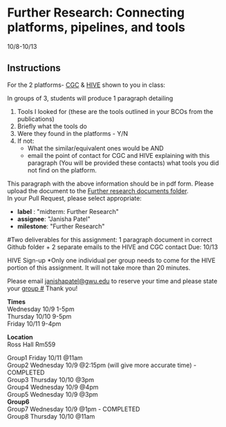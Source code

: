 Further Research: Connecting platforms, pipelines, and tools
===================================
10/8-10/13

## Instructions

For the 2 platforms- [CGC](http://cgc.sbgenomics.com) & [HIVE](https://hive.biochemistry.gwu.edu/dna.cgi?cmd=home) shown to you in class: 

In groups of 3, students will produce 1 paragraph detailing
1) Tools I looked for (these are the tools outlined in your BCOs from the publications)
2) Briefly what the tools do
3) Were they found in the platforms - Y/N
4) If not: 
    * What the similar/equivalent ones would be AND
    * email the point of contact for CGC and HIVE explaining with this paragraph (You will be provided these contacts) what tools you did not find on the platform. 
    
This paragraph with the above information should be in pdf form. Please upload the document to the [Further research documents folder](https://github.com/biocompute-objects/GW-SMHS-BIOC6223).       
In your Pull Request, please select appropriate:
  * **label** : "midterm: Further Research"
  * **assignee**: "Janisha Patel"
  * **milestone**: "Further Research"
 
 
#Two deliverables for this assignment: 1 paragraph document in correct Github folder  + 2 separate emails to the HIVE and CGC contact 
Due: 10/13


HIVE Sign-up
*Only one individual per group needs to come for the HIVE portion of this assignment. It will not take more than 20 minutes.

Please email janishapatel@gwu.edu to reserve your time and please state your [group #](https://github.com/biocompute-objects/GW-SMHS-BIOC6223/blob/master/docs/Group_members.md)  Thank you!

**Times**    
Wednesday 10/9 1-5pm    
Thursday 10/10 9-5pm    
Friday 10/11 9-4pm      

**Location**    
Ross Hall Rm559


Group1 Friday 10/11 @11am      
Group2 Wednesday 10/9 @2:15pm (will give more accurate time) - COMPLETED    
Group3 Thursday 10/10 @3pm        
Group4 Wednesday 10/9 @4pm          
Group5 Wednesday 10/9 @3pm          
**Group6**      
Group7 Wednesday 10/9 @1pm - COMPLETED          
Group8 Thursday 10/10 @11am            

